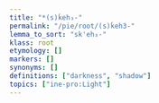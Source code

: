 ```yaml
---
title: "*(s)ḱeh₃-"
permalink: "/pie/root/(s)ḱeh3-"
lemma_to_sort: "sk'eh₃-"
klass: root
etymology: []
markers: []
synonyms: []
definitions: ["darkness", "shadow"]
topics: ["ine-pro:Light"]
---
```

